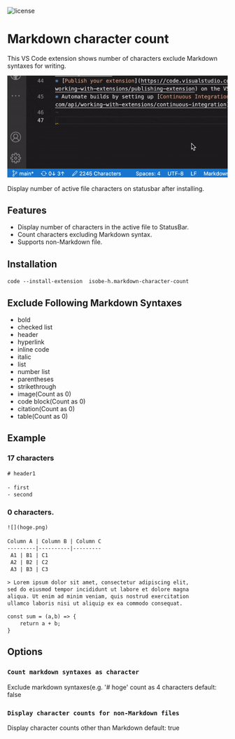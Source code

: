 
![license](https://img.shields.io/github/license/isobe-h/markdown-character-count-extension?style=for-the-badge)

# Markdown character count

This VS Code extension shows number of characters exclude Markdown syntaxes for writing.

![gif](./images/demo.gif)

Display number of active file characters on statusbar after installing.

## Features

- Display number of characters in the active file to StatusBar.
- Count characters excluding Markdown syntax.
- Supports non-Markdown file.  

## Installation

`code --install-extension  isobe-h.markdown-character-count`

## Exclude Following Markdown Syntaxes

- bold
- checked list
- header
- hyperlink
- inline code
- italic
- list
- number list
- parentheses
- strikethrough
- image(Count as 0)
- code block(Count as 0)
- citation(Count as 0)
- table(Count as 0)

## Example

### 17 characters
```
# header1

- first
- second

```

### 0 characters.
```
![](hoge.png)

Column A | Column B | Column C
---------|----------|---------
 A1 | B1 | C1
 A2 | B2 | C2
 A3 | B3 | C3

```

``` 
> Lorem ipsum dolor sit amet, consectetur adipiscing elit,
sed do eiusmod tempor incididunt ut labore et dolore magna
aliqua. Ut enim ad minim veniam, quis nostrud exercitation
ullamco laboris nisi ut aliquip ex ea commodo consequat.

```

```
const sum = (a,b) => {
	return a + b;
}

```

## Options

### `Count markdown syntaxes as character`

Exclude markdown syntaxes(e.g. '# hoge' count as 4 characters
default: false

### `Display character counts for non-Markdown files`

Display character counts other than Markdown
default: true
